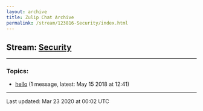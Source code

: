 ```yaml
---
layout: archive
title: Zulip Chat Archive
permalink: /stream/123816-Security/index.html
---
```


## Stream: [Security](https://hl7webmaster.github.io/zulip-hl7-org/stream/123816-Security/index.html)
---

### Topics:

* [hello](topic/hello.html) (1 message, latest: May 15 2018 at 12:41)

<hr><p>Last updated: Mar 23 2020 at 00:02 UTC</p>